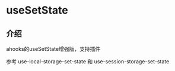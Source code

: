# useSetState

## 介绍

ahooks的useSetState增强版，支持插件

参考 use-local-storage-set-state 和 use-session-storage-set-state

